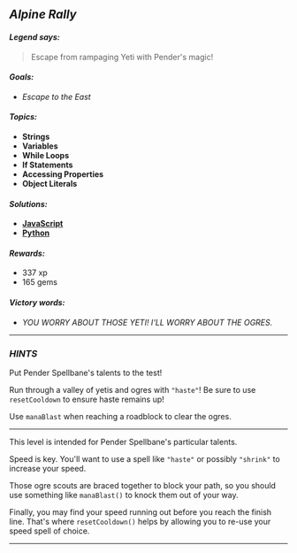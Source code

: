 ## _Alpine Rally_

#### _Legend says:_
> Escape from rampaging Yeti with Pender's magic!

#### _Goals:_
+ _Escape to the East_

#### _Topics:_
+ **Strings**
+ **Variables**
+ **While Loops**
+ **If Statements**
+ **Accessing Properties**
+ **Object Literals**

#### _Solutions:_
+ **[JavaScript](alpineRally.js)**
+ **[Python](alpine_rally.py)**

#### _Rewards:_
+ 337 xp
+ 165 gems

#### _Victory words:_
+ _YOU WORRY ABOUT THOSE YETI! I'LL WORRY ABOUT THE OGRES._

___

### _HINTS_

Put Pender Spellbane's talents to the test!

Run through a valley of yetis and ogres with `"haste"`! Be sure to use `resetCooldown` to ensure haste remains up!

Use `manaBlast` when reaching a roadblock to clear the ogres.

___

This level is intended for Pender Spellbane's particular talents.

Speed is key. You'll want to use a spell like `"haste"` or possibly `"shrink"` to increase your speed.

Those ogre scouts are braced together to block your path, so you should use something like `manaBlast()` to knock them out of your way.

Finally, you may find your speed running out before you reach the finish line. That's where `resetCooldown()` helps by allowing you to re-use your speed spell of choice.

___
